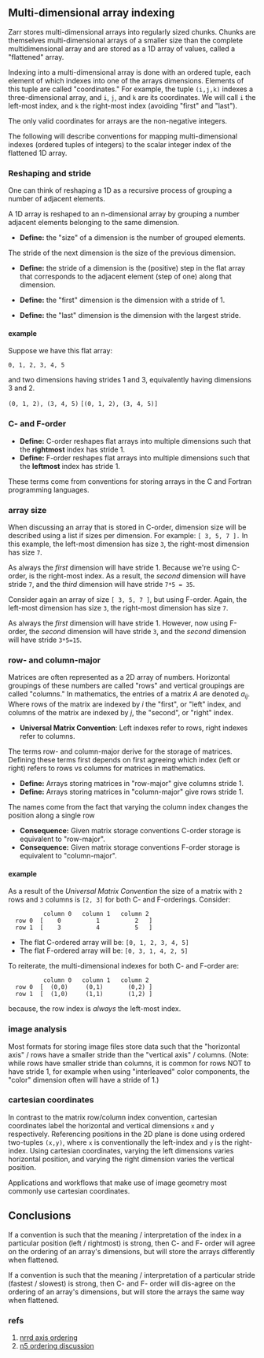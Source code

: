 ## Multi-dimensional array indexing

Zarr stores multi-dimensional arrays into regularly sized chunks.
Chunks are themselves multi-dimensional arrays of a smaller size than
the complete multidimensional array and are stored as a 1D array of
values, called a "flattened" array.

Indexing into a multi-dimensional array is done with an ordered tuple,
each element of which indexes into one of the arrays dimensions.
Elements of this tuple are called "coordinates." For example, the tuple
`(i,j,k)` indexes a three-dimensional array, and `i`, `j`, and `k` are
its coordinates. We will call `i` the left-most index, and `k` the
right-most index (avoiding "first" and "last").

The only valid coordinates for arrays are the non-negative integers.

The following will describe conventions for mapping multi-dimensional
indexes (ordered tuples of integers) to the scalar integer index of the
flattened 1D array.

### Reshaping and stride

One can think of reshaping a 1D as a recursive process of grouping a
number of adjacent elements.

A 1D array is reshaped to an n-dimensional array by grouping a number
adjacent elements belonging to the same dimension. 

* **Define:** the "size" of a dimension is the number of grouped elements.

The stride of the next dimension is the size of the previous dimension. 

* **Define:** the stride of a dimension is the (positive) step in the
  flat array that corresponds to the adjacent element (step of one)
  along that dimension.

* **Define:** the "first" dimension is the dimension with a stride of 1.
* **Define:** the "last" dimension is the dimension with the largest stride.

#### example

Suppose we have this flat array:

`0, 1, 2, 3, 4, 5`

and two dimensions having strides 1 and 3, equivalently having dimensions 3 and 2.

`(0, 1, 2), (3, 4, 5)`
`[(0, 1, 2), (3, 4, 5)]`


### C- and F-order

* **Define:** C-order reshapes flat arrays into multiple dimensions such
  that the **rightmost** index has stride 1.
* **Define:** F-order reshapes flat arrays into multiple dimensions such
  that the **leftmost** index has stride 1.

These terms come from conventions for storing arrays in the C and
Fortran programming languages.


### array size

When discussing an array that is stored in C-order, dimension size will
be described using a list if sizes per dimension. For example: `[ 3, 5, 7 ].`
In this example, the left-most dimension has size `3`, the right-most
dimension has size `7`.

As always the *first* dimension will have stride 1. Because we're using
C-order, is the right-most index. As a result, the *second* dimension
will have stride `7`, and the *third* dimension will have stride `7*5 =
35`. 

Consider again an array of size `[ 3, 5, 7 ]`, but using F-order.
Again, the left-most dimension has size `3`, the right-most dimension
has size `7`.

As always the *first* dimension will have stride 1.  However, now using
F-order, the *second* dimension will have stride `3`, and the *second*
dimension will have stride `3*5=15`.

### row- and column-major

Matrices are often represented as a 2D array of numbers.  Horizontal
groupings of these numbers are called "rows" and vertical groupings are
called "columns." In mathematics, the entries of a matrix $A$ are
denoted $a_{ij}$. Where rows of the matrix are indexed by $i$ the
"first", or "left" index, and columns of the matrix are indexed by $j$,
the "second", or "right" index.

* **Universal Matrix Convention**: Left indexes refer to rows,
  right indexes refer to columns.

The terms row- and column-major derive for the storage of matrices.
Defining these terms first depends on first agreeing which index (left
or right) refers to rows vs columns for matrices in mathematics.

* **Define:** Arrays storing matrices in "row-major" give columns stride 1. 
* **Define:** Arrays storing matrices in "column-major" give rows stride 1. 

The names come from the fact that varying the column index changes the
position along a single row

* **Consequence:** Given matrix storage conventions C-order storage is
  equivalent to "row-major".
* **Consequence:** Given matrix storage conventions F-order storage is
  equivalent to "column-major".

#### example

As a result of the *Universal Matrix Convention* the size of a matrix
with `2` rows and `3` columns is `[2, 3]` for both C- and F-orderings.
Consider:

```
          column 0   column 1   column 2
  row 0  [    0          1          2   ]
  row 1  [    3          4          5   ]
```

* The flat C-ordered array will be: `[0, 1, 2, 3, 4, 5]`
* The flat F-ordered array will be: `[0, 3, 1, 4, 2, 5]`

To reiterate, the multi-dimensional indexes for both C- and F-order are:

```
          column 0   column 1   column 2
  row 0  [  (0,0)     (0,1)       (0,2) ]
  row 1  [  (1,0)     (1,1)       (1,2) ]
```

because, the row index is *always* the left-most index.


### image analysis

Most formats for storing image files store data such that the
"horizontal axis" / rows have a smaller stride than the "vertical axis"
/ columns.  (Note: while rows have smaller stride than columns, it is
common for rows NOT to have stride 1, for example when using
"interleaved" color components, the "color" dimension often will have a
stride of 1.)

### cartesian coordinates

In contrast to the matrix row/column index convention, cartesian
coordinates label the horizontal and vertical dimensions `x` and `y`
respectively. Referencing positions in the 2D plane is done using
ordered two-tuples `(x,y)`, where `x` is conventionally the left-index
and `y` is the right-index. Using cartesian coordinates, varying
the left dimensions varies horizontal position, and varying the right
dimension varies the vertical position.

Applications and workflows that make use of image geometry most commonly
use cartesian coordinates.

## Conclusions

If a convention is such that the meaning / interpretation of the index
in a particular position (left / rightmost) is strong, then C- and F-
order will agree on the ordering of an array's dimensions, but will
store the arrays differently when flattened.

If a convention is such that the meaning / interpretation of a
particular stride (fastest / slowest) is strong, then C- and F- order
will dis-agree on the ordering of an array's dimensions, but will store the
arrays the same way when flattened.

### refs

1) [nrrd axis ordering](https://teem.sourceforge.net/nrrd/format.html#general.4)
2) [n5 ordering discussion](https://github.com/saalfeldlab/n5/issues/31)
